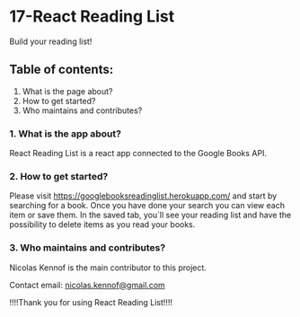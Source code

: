 # 17-React Reading List
Build your reading list!

## Table of contents:
1. What is the page about?
2. How to get started?
3. Who maintains and contributes?

### 1. What is the app about?
React Reading List is a react app connected to the Google Books API.

### 2. How to get started?
Please visit https://googlebooksreadinglist.herokuapp.com/ and start by searching for a book. Once you have done your search you can view each item or save them. In the saved tab, you´ll see your reading list and have the possibility to delete items as you read your books.

### 3. Who maintains and contributes?
Nicolas Kennof is the main contributor to this project.

Contact email: [nicolas.kennof@gmail.com](mailto:nicolas.kennof@gmail.com)

!!!!Thank you for using React Reading List!!!!